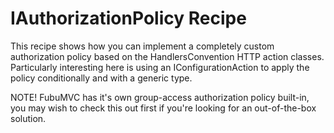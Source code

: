 IAuthorizationPolicy Recipe
==
This recipe shows how you can implement a completely custom authorization policy based on the HandlersConvention HTTP action classes. Particularly interesting here is using an IConfigurationAction to apply the policy conditionally and with a generic type.

NOTE! FubuMVC has it's own group-access authorization policy built-in, you may wish to check this out first if you're looking for an out-of-the-box solution.